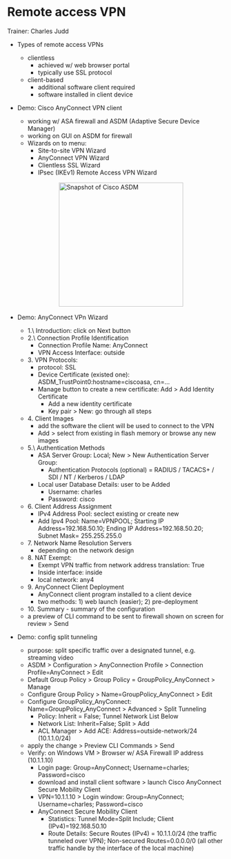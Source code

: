 # Remote access VPN

Trainer: Charles Judd


- Types of remote access VPNs
  - clientless
    - achieved w/ web browser portal
    - typically use SSL protocol
  - client-based
    - additional software client required
    - software installed in client device


- Demo: Cisco AnyConnect VPN client
  - working w/ ASA firewall and ASDM (Adaptive Secure Device Manager)
  - working on GUI on ASDM for firewall
  - Wizards on to menu: 
    - Site-to-site VPN Wizard
    - AnyConnect VPN Wizard
    - Clientless SSL Wizard
    - IPsec (IKEv1) Remote Access VPN Wizard

  <figure style="margin: 0.5em; display: flex; justify-content: center; align-items: center;">
    <img style="margin: 0.1em; padding-top: 0.5em; width: 30vw;"
      onclick= "window.open('https://www.plixer.com/blog/cisco-asa-netflow-configuration-using-asdm/')"
      src    = "[image](https://www.plixer.com/wp-content/uploads/2016/07/ASDM-NetFlow-Configuration.png)"
      alt    = "Snapshot of Cisco ASDM"
      title  = "Snapshot of Cisco ASDM"
    />
  </figure>


- Demo: AnyConnect VPn Wizard
  - 1.\ Introduction: click on Next button
  - 2.\ Connection Profile Identification
    - Connection Profile Name: AnyConnect
    - VPN Access Interface: outside
  - 3\. VPN Protocols:
    - protocol: SSL
    - Device Certificate (existed one): ASDM_TrustPoint0:hostname=ciscoasa, cn=...
    - Manage button to create a new certificate: Add > Add Identity Certificate
      - Add a new identity certificate
      - Key pair > New: go through all steps
  - 4\. Client Images
    - add the software the client will be used to connect to the VPN
    - Add > select from existing in flash memory or browse any new images
  - 5.\ Authentication Methods
    - ASA Server Group: Local; New > New Authentication Server Group: 
      - Authentication Protocols (optional) = RADIUS / TACACS+ / SDI / NT / Kerberos / LDAP
    - Local user Database Details: user to be Added
      - Username: charles
      - Password: cisco
  - 6\. Client Address Assignment
    - IPv4 Address Pool: seclect existing or create new
    - Add Ipv4 Pool: Name=VPNPOOL; Starting IP Address=192.168.50.10; Ending IP Address=192.168.50.20; Subnet Mask= 255.255.255.0
  - 7\. Network Name Resolution Servers
    - depending on the network design
  - 8\. NAT Exempt:
    - Exempt VPN traffic from network address translation: True
    - Inside interface: inside
    - local network: any4
  - 9\. AnyConnect Client Deployment
    - AnyConnect client program installed to a client device
    - two methods: 1) web launch (easier); 2) pre-deployment
  - 10\. Summary - summary of the configuration
  - a preview of CLI command to be sent to firewall shown on screen for review > Send


- Demo: config split tunneling
  - purpose: split specific traffic over a designated tunnel, e.g. streaming video
  - ASDM > Configuration > AnyConnection Profile > Connection Profile=AnyConnect > Edit
  - Default Group Policy > Group Policy = GroupPolicy_AnyConnect > Manage
  - Configure Group Policy > Name=GroupPolicy_AnyConnect > Edit
  - Configure GroupPolicy_AnyConnect: Name=GroupPolicy_AnyConnect > Advanced > Split Tunneling
    - Policy: Inherit = False; Tunnel Network List Below
    - Network List: Inherit=False; Split > Add
    - ACL Manager > Add ACE: Address=outside-network/24 (10.1.1.0/24)
  - apply the change > Preview CLI Commands > Send
  - Verify: on Windows VM > Browser w/ ASA Firewall IP address (10.1.1.10)
    - Login page: Group=AnyConnect; Username=charles; Password=cisco
    - download and install client software > launch Cisco AnyConnect Secure Mobility Client
    - VPN=10.1.1.10 > Login window: Group=AnyConnect; Username=charles; Password=cisco
    - AnyConnect Secure Mobility Client 
      - Statistics: Tunnel Mode=Split Include; Client (IPv4)=192.168.50.10
      - Route Details: Secure Routes (IPv4) = 10.1.1.0/24 (the traffic tunneled over VPN); Non-secured Routes=0.0.0.0/0 (all other traffic handle by the interface of the local machine)
